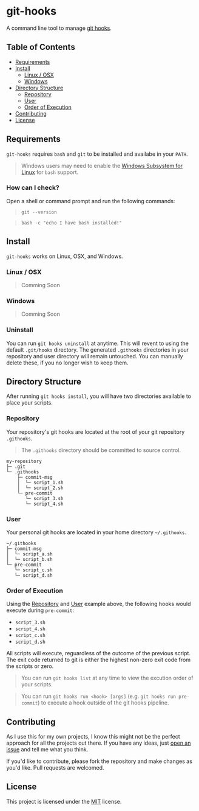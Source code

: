 # git-hooks

A command line tool to manage [git hooks](https://git-scm.com/docs/githooks).

## Table of Contents

* [Requirements](#requirements)
* [Install](#install)
  * [Linux / OSX](#linux--osx)
  * [Windows](#windows)
* [Directory Structure](#directory-structure)
  * [Repository](#repository)
  * [User](#user)
  * [Order of Execution](#order-of-execution)
* [Contributing](#contributing)
* [License](#license)

## Requirements

`git-hooks` requires `bash` and `git` to be installed and availabe in your `PATH`.

> Windows users may need to enable the [Windows Subsystem for Linux](https://docs.microsoft.com/en-us/windows/wsl/install-win10) for `bash` support.

### How can I check?

Open a shell or command prompt and run the following commands:

> `git --version`

> `bash -c "echo I have bash installed!"`

## Install

`git-hooks` works on Linux, OSX, and Windows.

### Linux / OSX

> Comming Soon

### Windows

> Comming Soon

### Uninstall

You can run `git hooks uninstall` at anytime. This will revent to using the default `.git/hooks` directory. The generated `.githooks` directories in your repository and user directory will remain untouched. You can manually delete these, if you no longer wish to keep them.

## Directory Structure

After running `git hooks install`, you will have two directories available to place your scripts.

### Repository

Your repository's git hooks are located at the root of your git repository `.githooks`. 

> The `.githooks` directory should be committed to source control.

```
my-repository
├─ .git
└─ .githooks
    ├─ commit-msg
    │  └─ script_1.sh
    │  └─ script_2.sh
    └─ pre-commit
       └─ script_3.sh
       └─ script_4.sh
```

### User

Your personal git hooks are located in your home directory `~/.githooks`. 

```
~/.githooks
├─ commit-msg
│  └─ script_a.sh
│  └─ script_b.sh
└─ pre-commit
   └─ script_c.sh
   └─ script_d.sh
```

### Order of Execution

Using the [Repository](#repository) and [User](#user) example above, the following hooks would execute during `pre-commit`:

* `script_3.sh`
* `script_4.sh`
* `script_c.sh`
* `script_d.sh`

All scripts will execute, reguardless of the outcome of the previous script. The exit code returned to git is either the highest non-zero exit code from the scripts or zero.

> You can run `git hooks list` at any time to view the excution order of your scripts.

> You can run `git hooks run <hook> [args]` (e.g. `git hooks run pre-commit`) to execute a hook outside of the git hooks pipeline.

## Contributing

As I use this for my own projects, I know this might not be the perfect approach
for all the projects out there. If you have any ideas, just
[open an issue](https://github.com/rbwestmoreland/git-hooks/issues/new) and tell me what you think.

If you'd like to contribute, please fork the repository and make changes as
you'd like. Pull requests are welcomed.

## License

This project is licensed under the [MIT](LICENSE.md) license.